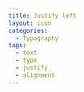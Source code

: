 ```yaml
---
title: Justify left
layout: icon
categories:
  - Typography
tags:
  - text
  - type
  - justify
  - alignment
---
```

